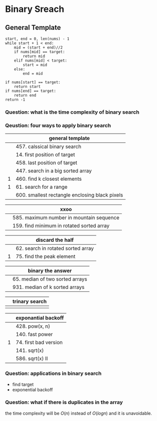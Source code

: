 # Binary Sreach

## General Template
```
start, end = 0, len(nums) - 1
while start + 1 < end:
    mid = (start + end)//2
    if nums[mid] == target:
        return mid
    elif nums[mid] < target:
        start = mid
    else:
        end = mid
        
if nums[start] == target:
    return start
if nums[end] == target:
    return end
return -1

```
### Question: what is the time complexity of binary search

### Qeustion: four ways to apply binary search

|  | **general template** |
|--|--|
|  | 457. calssical binary search|
|  | 14. first position of target|
|  | 458. last position of target|
|  | 447. search in a big sorted array|
| 1 | 460. find k closest elements|
| 1 | 61. search for a range|
|  | 600. smallest rectangle enclosing black pixels|


|  | **xxoo** |
|--|--|
|  | 585. maximum number in mountain sequence|
|  | 159. find minimum in rotated sorted array|

|  | **discard the half** |
|--|--|
|  | 62. search in rotated sorted array|
| 1 | 75. find the peak element|

|  | **binary the answer** |
|--|--|
|  | 65. median of two sorted arrays|
|  | 931. median of k sorted arrays|

|  | **trinary search** |
|--|--|
|  |   |

|  | **exponantial backoff** |
|--|--|
|  | 428. pow(x, n)|
|  | 140. fast power|
| 1 | 74. first bad version|
|  | 141. sqrt(x)|
|  | 586. sqrt(x) II|



### Question: applications in binary search
* find target
* exponential backoff

### Question: what if there is duplicates in the array
the time complexity will be $O(n)$ instead of $O(log n)$ and it is unavoidable.

